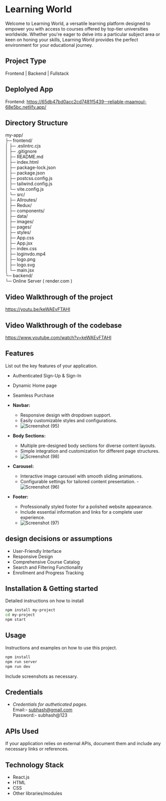# Learning World
Welcome to Learning World, a versatile learning platform designed to empower you with access to courses offered by top-tier universities worldwide. Whether you're eager to delve into a particular subject area or keen on honing your skills, Learning World provides the perfect environment for your educational journey.

## Project Type
Frontend | Backend | Fullstack

## Deplolyed App
Frontend: https://65db47bd0acc2cd7481f5439--reliable-maamoul-68e5bc.netlify.app/

## Directory Structure

my-app/<br>
├─ frontend/<br>
│  ├─ .eslintrc.cjs<br>
│  ├─ .gitignore<br>
│  ├─ README.md<br>
│  ├─ index.html<br>
│  ├─ package-lock.json<br>
│  ├─ package.json<br>
│  ├─ postcss.config.js<br>
│  ├─ tailwind.config.js<br>
│  └─ vite.config.js<br>
│  └─ src/<br>
│     ├─ Allroutes/<br>
│     ├─ Redux/<br>
│     ├─ components/<br>
│     ├─ data/<br>
│     ├─ images/<br>
│     ├─ pages/<br>
│     ├─ styles/<br>
│     ├─ App.css<br>
│     ├─ App.jsx<br>
│     ├─ index.css<br>
│     ├─ loginvdo.mp4<br>
│     ├─ logo.png<br>
│     ├─ logo.svg<br>
│     └─ main.jsx<br>
└─ backend/<br>
    └─ Online Server ( render.com )


## Video Walkthrough of the project
https://youtu.be/keWAEvFTAHI

## Video Walkthrough of the codebase
https://www.youtube.com/watch?v=keWAEvFTAHI

## Features
List out the key features of your application.

- Authenticated Sign-Up & Sign-In
- Dynamic Home page
- Seamless Purchase

- **Navbar:**
  - Responsive design with dropdown support.
  - Easily customizable styles and configurations.
  - ![Screenshot (95)](https://github.com/BhaweshPandey-03/loop-scribe-1234/assets/150121687/bd45445c-8df4-4a3b-8e08-b2d0253decf1)


- **Body Sections:**
  - Multiple pre-designed body sections for diverse content layouts.
  - Simple integration and customization for different page structures.
  - ![Screenshot (98)](https://github.com/BhaweshPandey-03/loop-scribe-1234/assets/150121687/1dd91f43-8756-4954-8e32-385d6913e988)


- **Carousel:**
  - Interactive image carousel with smooth sliding animations.
  - Configurable settings for tailored content presentation.
  -![Screenshot (96)](https://github.com/BhaweshPandey-03/loop-scribe-1234/assets/150121687/485e7fc5-c34b-4cfe-ae80-26100b7983b3)



- **Footer:**
  - Professionally styled footer for a polished website appearance.
  - Include essential information and links for a complete user experience.
  - ![Screenshot (97)](https://github.com/BhaweshPandey-03/loop-scribe-1234/assets/150121687/8d03c44b-a8a9-442a-998d-6ec1b4c12e66)



## design decisions or assumptions
- User-Friendly Interface
- Responsive Design
- Comprehensive Course Catalog
- Search and Filtering Functionality
- Enrollment and Progress Tracking

## Installation & Getting started
Detailed instructions on how to install
```bash
npm install my-project
cd my-project
npm start
```

## Usage
Instructions and examples on how to use this project.

```bash
npm install
npm run server
npm run dev
```

Include screenshots as necessary.

## Credentials
- *Credentials for autheticated pages.* <br>
 Email:- subhash@gmail.com <br>
 Password:- subhash@123

## APIs Used
If your application relies on external APIs, document them and include any necessary links or references.

## Technology Stack

- React.js
- HTML
- CSS
- Other libraries/modules
